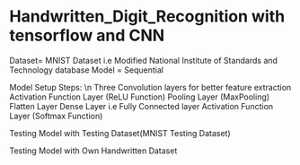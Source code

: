# Handwritten_Digit_Recognition with tensorflow and CNN
 Dataset= MNIST Dataset i.e Modified National Institute of Standards and Technology database
 Model = Sequential
 
 Model Setup Steps:
     \n Three Convolution layers for better feature extraction
     Activation Function Layer (ReLU Function)
     Pooling Layer (MaxPooling)
     Flatten Layer
     Dense Layer i.e Fully Connected layer
     Activation Function Layer (Softmax Function)
 
 Testing Model with Testing Dataset(MNIST Testing Dataset)
 
 Testing Model with Own Handwritten Dataset
